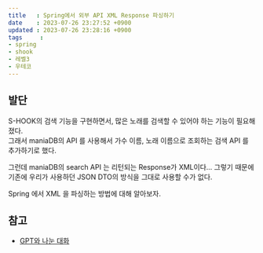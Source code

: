 ```yaml
---
title   : Spring에서 외부 API XML Response 파싱하기
date    : 2023-07-26 23:27:52 +0900
updated : 2023-07-26 23:28:16 +0900
tags     : 
- spring
- shook
- 레벨3
- 우테코
---
```


## 발단

S-HOOK의 검색 기능을 구현하면서, 많은 노래를 검색할 수 있어야 하는 기능이 필요해졌다.    
그래서 maniaDB의 API 를 사용해서 가수 이름, 노래 이름으로 조회하는 검색 API 를 추가하기로 했다. 

그런데 maniaDB의 search API 는 리턴되는 Response가 XML이다... 그렇기 때문에 기존에 우리가 사용하던 JSON DTO의 방식을 그대로 사용할 수가 없다. 

Spring 에서 XML 을 파싱하는 방법에 대해 알아보자.

## 

## 참고

- [GPT와 나눈 대화](https://chat.openai.com/share/7a487192-168b-4d19-b8d8-5689a40f177e)